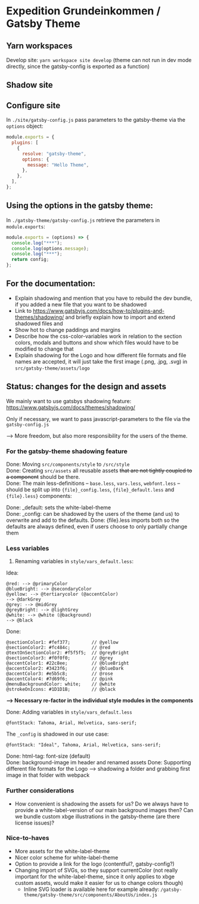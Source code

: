 # Expedition Grundeinkommen / Gatsby Theme

## Yarn workspaces

Develop site: `yarn workspace site develop` (theme can not run in dev mode directly, since the gatsby-config is exported as a function)

## Shadow site

## Configure site

In `./site/gatsby-config.js` pass parameters to the gatsby-theme via the `options` object:

```js
module.exports = {
  plugins: [
    {
      resolve: "gatsby-theme",
      options: {
        message: "Hello Theme",
      },
    },
  ],
};
```

## Using the options in the gatsby theme:

In `./gatsby-theme/gatsby-config.js` retrieve the parameters in `module.exports`:

```js
module.exports = (options) => {
  console.log("***");
  console.log(options.message);
  console.log("***");
  return config;
};
```

## For the documentation:

- Explain shadowing and mention that you have to rebuild the dev bundle, if you added a new file that you want to be shadowed
- Link to https://www.gatsbyjs.com/docs/how-to/plugins-and-themes/shadowing/ and briefly explain how to import and extend shadowed files and 
- Show hot to change paddings and margins
- Describe how the css-color-variables work in relation to the section colors, modals and buttons and show which files would have to be modified to change that
- Explain shadowing for the Logo and how different file formats and file names are accepted, it will just take the first image (.png, .jpg, .svg) in `src/gatsby-theme/assets/logo`




## Status: changes for the design and assets

We mainly want to use gatsbys shadowing feature:
https://www.gatsbyjs.com/docs/themes/shadowing/

Only if necessary, we want to pass javascript-parameters to the file via the `gatsby-config.js`

--> More freedom, but also more responsibility for the users of the theme.

### For the gatsby-theme shadowing feature

Done: Moving `src/components/style` to `/src/style`  
Done: Creating `src/assets` all reusable assets ~~that are not tightly coupled to a component~~ should be there.  
Done: The main less-definitions – `base.less`, `vars.less`, `webfont.less` – should be split up into `{file}_config.less`, `{file}_default.less` and `{file}.less}` components:

   Done: \_default: sets the white-label-theme  
   Done: \_config: can be shadowed by the users of the theme (and us) to overwrite and add to the defaults.
   Done: {file}.less imports both so the defaults are always defined, even if users choose to only partially change them


### Less variables

1. Renaming variables in `style/vars_default.less`:

Idea:
```less
@red: --> @primaryColor
@blueBright: --> @secondaryColor
@yellow: --> @tertiarycolor (@accentColor)
--> @darkGrey
@grey: --> @midGrey
@greyBright: --> @lightGrey
@white: --> @white (@background)
--> @black
```

Done:
```less
@sectionColor1: #fef377;        // @yellow
@sectionColor2: #fc484c;        // @red
@textOnSectionColor2: #f5f5f5;  // @greyBright
@sectionColor3: #f0f0f0;        // @grey
@accentColor1: #22c8ee;         // @blueBright
@accentColor2: #3423f6;         // @blueDark
@accentColor3: #e5b5c8;         // @rose
@accentColor4: #7d69f6;         // @pink
@menuBackgroundColor: white;    // @white
@strokeOnIcons: #1D1D1B;        // @black
```

**--> Necessary re-factor in the individual style modules in the components**

Done: Adding variables in `style/vars_default.less`

```less
@fontStack: Tahoma, Arial, Helvetica, sans-serif;
```

The `_config` is shadowed in our use case:

```less
@fontStack: "Ideal", Tahoma, Arial, Helvetica, sans-serif;
```


Done: html-tag: font-size (default)  
Done: background-image im header and renamed assets 
Done: Supporting different file formats for the Logo --> shadowing a folder and grabbing first image in that folder with webpack


### Further considerations

- How convenient is shadowing the assets for us? Do we always have to provide a white-label-version of our main background images then? Can we bundle custom xbge illustrations in the gatsby-theme (are there license issues)?


### Nice-to-haves
- More assets for the white-label-theme
- Nicer color scheme for white-label-theme
- Option to provide a link for the logo (contentful?, gatsby-config?)
- Changing import of SVGs, so they support currentColor (not really important for the white-label-theme, since it only applies to xbge custom assets, would make it easier for us to change colors though)
  - Inline SVG loader is available here for example already: `/gatsby-theme/gatsby-theme/src/components/AboutUs/index.js`


